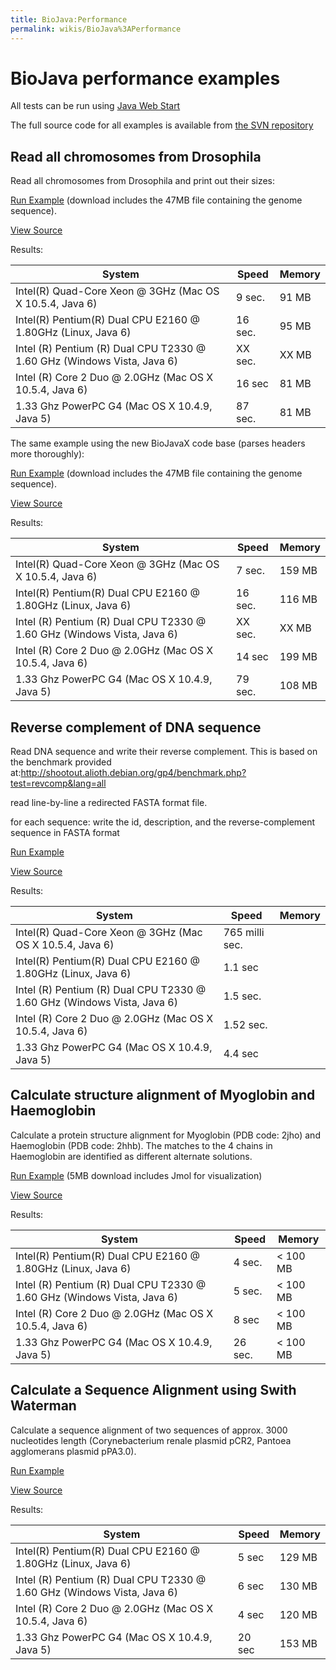 ```yaml
---
title: BioJava:Performance
permalink: wikis/BioJava%3APerformance
---
```


BioJava performance examples
============================

All tests can be run using [Java Web
Start](http://java.sun.com/products/javawebstart/)

The full source code for all examples is available from [the SVN
repository](http://code.open-bio.org/svnweb/index.cgi/biojava/browse/biojava-live/trunk/demos/performance)

Read all chromosomes from Drosophila
------------------------------------

Read all chromosomes from Drosophila and print out their sizes:

[Run
Example](http://www.biojava.org/download/performance/biojava-test.jnlp)
(download includes the 47MB file containing the genome sequence).

[View Source](/wikis/BioJava:Performance:ReadDrosophila "wikilink")

Results:

| System                                                                  | Speed   | Memory |
|-------------------------------------------------------------------------|---------|--------|
| Intel(R) Quad-Core Xeon @ 3GHz (Mac OS X 10.5.4, Java 6)                | 9 sec.  | 91 MB  |
| Intel(R) Pentium(R) Dual CPU E2160 @ 1.80GHz (Linux, Java 6)            | 16 sec. | 95 MB  |
| Intel (R) Pentium (R) Dual CPU T2330 @ 1.60 GHz (Windows Vista, Java 6) | XX sec. | XX MB  |
| Intel (R) Core 2 Duo @ 2.0GHz (Mac OS X 10.5.4, Java 6)                 | 16 sec  | 81 MB  |
| 1.33 Ghz PowerPC G4 (Mac OS X 10.4.9, Java 5)                           | 87 sec. | 81 MB  |

The same example using the new BioJavaX code base (parses headers more
thoroughly):

[Run
Example](http://www.biojava.org/download/performance/biojava-testX.jnlp)
(download includes the 47MB file containing the genome sequence).

[View
Source](http://code.open-bio.org/svnweb/index.cgi/biojava/view/biojava-live/trunk/demos/performance/ReadFastaX2.java)

Results:

| System                                                                  | Speed   | Memory |
|-------------------------------------------------------------------------|---------|--------|
| Intel(R) Quad-Core Xeon @ 3GHz (Mac OS X 10.5.4, Java 6)                | 7 sec.  | 159 MB |
| Intel(R) Pentium(R) Dual CPU E2160 @ 1.80GHz (Linux, Java 6)            | 16 sec. | 116 MB |
| Intel (R) Pentium (R) Dual CPU T2330 @ 1.60 GHz (Windows Vista, Java 6) | XX sec. | XX MB  |
| Intel (R) Core 2 Duo @ 2.0GHz (Mac OS X 10.5.4, Java 6)                 | 14 sec  | 199 MB |
| 1.33 Ghz PowerPC G4 (Mac OS X 10.4.9, Java 5)                           | 79 sec. | 108 MB |

Reverse complement of DNA sequence
----------------------------------

Read DNA sequence and write their reverse complement. This is based on
the benchmark provided
at:[<http://shootout.alioth.debian.org/gp4/benchmark.php?test=revcomp&lang=all>](http://shootout.alioth.debian.org/gp4/benchmark.php?test=revcomp&lang=all)

read line-by-line a redirected FASTA format file.

for each sequence: write the id, description, and the reverse-complement
sequence in FASTA format

[Run
Example](http://www.biojava.org/download/performance/biojava-revcomp.jnlp)

[View Source](/wikis/BioJava:Performance:ReverseComplement "wikilink")

Results:

| System                                                                  | Speed          | Memory |
|-------------------------------------------------------------------------|----------------|--------|
| Intel(R) Quad-Core Xeon @ 3GHz (Mac OS X 10.5.4, Java 6)                | 765 milli sec. |        |
| Intel(R) Pentium(R) Dual CPU E2160 @ 1.80GHz (Linux, Java 6)            | 1.1 sec        |        |
| Intel (R) Pentium (R) Dual CPU T2330 @ 1.60 GHz (Windows Vista, Java 6) | 1.5 sec.       |        |
| Intel (R) Core 2 Duo @ 2.0GHz (Mac OS X 10.5.4, Java 6)                 | 1.52 sec.      |        |
| 1.33 Ghz PowerPC G4 (Mac OS X 10.4.9, Java 5)                           | 4.4 sec        |        |

Calculate structure alignment of Myoglobin and Haemoglobin
----------------------------------------------------------

Calculate a protein structure alignment for Myoglobin (PDB code: 2jho)
and Haemoglobin (PDB code: 2hhb). The matches to the 4 chains in
Haemoglobin are identified as different alternate solutions.

[Run
Example](http://www.biojava.org/download/performance/biojava-structure-example1.jnlp)
(5MB download includes Jmol for visualization)

[View Source](/wikis/BioJava:Performance:AlignMyoHemo "wikilink")

Results:

| System                                                                  | Speed   | Memory    |
|-------------------------------------------------------------------------|---------|-----------|
| Intel(R) Pentium(R) Dual CPU E2160 @ 1.80GHz (Linux, Java 6)            | 4 sec.  | \< 100 MB |
| Intel (R) Pentium (R) Dual CPU T2330 @ 1.60 GHz (Windows Vista, Java 6) | 5 sec.  | \< 100 MB |
| Intel (R) Core 2 Duo @ 2.0GHz (Mac OS X 10.5.4, Java 6)                 | 8 sec   | \< 100 MB |
| 1.33 Ghz PowerPC G4 (Mac OS X 10.4.9, Java 5)                           | 26 sec. | \< 100 MB |

Calculate a Sequence Alignment using Swith Waterman
---------------------------------------------------

Calculate a sequence alignment of two sequences of approx. 3000
nucleotides length (Corynebacterium renale plasmid pCR2, Pantoea
agglomerans plasmid pPA3.0).

[Run
Example](http://www.biojava.org/download/performance/biojava-testSW.jnlp)

[View Source](/wikis/BioJava:Performance:AlignSW "wikilink")

Results:

| System                                                                  | Speed  | Memory |
|-------------------------------------------------------------------------|--------|--------|
| Intel(R) Pentium(R) Dual CPU E2160 @ 1.80GHz (Linux, Java 6)            | 5 sec  | 129 MB |
| Intel (R) Pentium (R) Dual CPU T2330 @ 1.60 GHz (Windows Vista, Java 6) | 6 sec  | 130 MB |
| Intel (R) Core 2 Duo @ 2.0GHz (Mac OS X 10.5.4, Java 6)                 | 4 sec  | 120 MB |
| 1.33 Ghz PowerPC G4 (Mac OS X 10.4.9, Java 5)                           | 20 sec | 153 MB |


